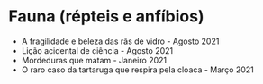 # Fauna (répteis e anfíbios)

* A fragilidade e beleza das rãs de vidro - Agosto 2021
* Lição acidental de ciência - Agosto 2021
* Mordeduras que matam - Janeiro 2021
* O raro caso da tartaruga que respira pela cloaca - Março 2021